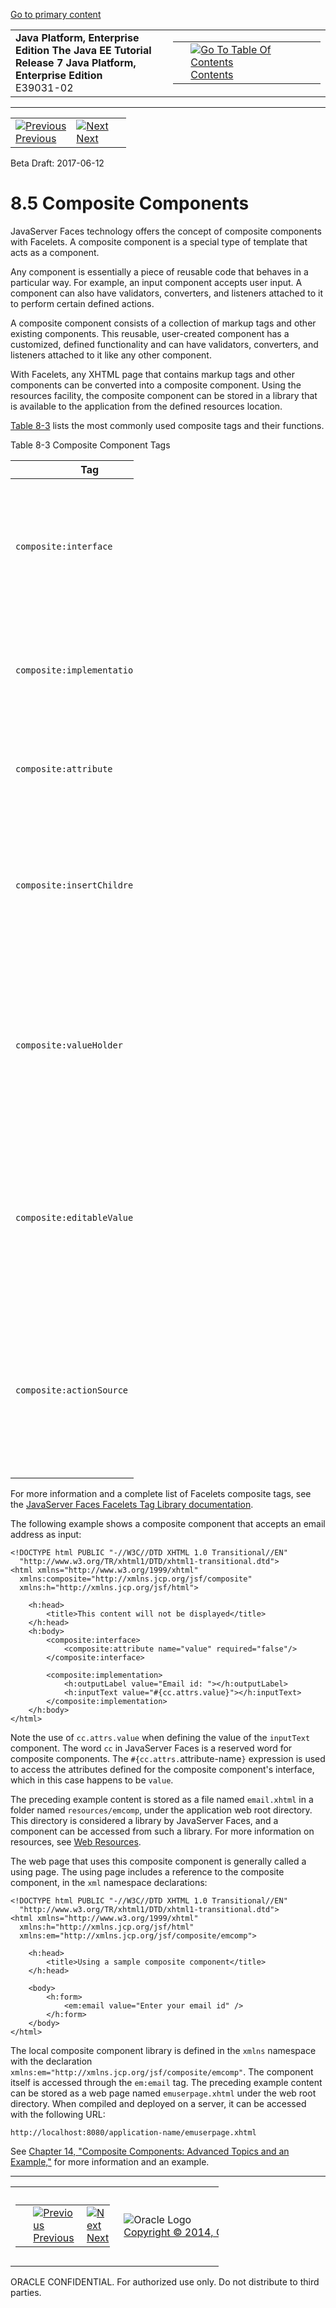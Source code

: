 [Go to primary content](#BEGIN)

<table>
<colgroup>
<col width="50%" />
<col width="50%" />
</colgroup>
<tbody>
<tr class="odd">
<td><strong>Java Platform, Enterprise Edition The Java EE Tutorial</strong><br />
<strong>Release 7 Java Platform, Enterprise Edition</strong><br />
E39031-02</td>
<td><table>
<tbody>
<tr class="odd">
<td> </td>
<td><a href="toc.htm"><img src="../../dcommon/gifs/toc.gif" alt="Go To Table Of Contents" /><br />
<span class="icon">Contents</span></a></td>
</tr>
</tbody>
</table></td>
</tr>
</tbody>
</table>

-----

<table>
<tbody>
<tr class="odd">
<td><a href="jsf-facelets004.htm"><img src="../../dcommon/gifs/leftnav.gif" alt="Previous" /><br />
<span class="icon">Previous</span></a> </td>
<td><a href="jsf-facelets006.htm"><img src="../../dcommon/gifs/rightnav.gif" alt="Next" /><br />
<span class="icon">Next</span></a></td>
<td> </td>
</tr>
</tbody>
</table>

Beta Draft: 2017-06-12

# 8.5 Composite Components

JavaServer Faces technology offers the concept of composite components
with Facelets. A composite component is a special type of template that
acts as a component.

Any component is essentially a piece of reusable code that behaves in a
particular way. For example, an input component accepts user input. A
component can also have validators, converters, and listeners attached
to it to perform certain defined actions.

A composite component consists of a collection of markup tags and other
existing components. This reusable, user-created component has a
customized, defined functionality and can have validators, converters,
and listeners attached to it like any other component.

With Facelets, any XHTML page that contains markup tags and other
components can be converted into a composite component. Using the
resources facility, the composite component can be stored in a library
that is available to the application from the defined resources
location.

[Table 8-3](#GJCWC) lists the most commonly used composite tags and
their functions.

Table 8-3 Composite Component Tags

<table style="width:39%;">
<colgroup>
<col width="39%" />
<col width="0%" />
</colgroup>
<thead>
<tr class="header">
<th>Tag</th>
<th>Function</th>
</tr>
</thead>
<tbody>
<tr class="odd">
<td><p><code dir="ltr">composite:interface</code></p></td>
<td><p>Declares the usage contract for a composite component. The composite component can be used as a single component whose feature set is the union of the features declared in the usage contract.</p></td>
</tr>
<tr class="even">
<td><p><code dir="ltr">composite:implementation</code></p></td>
<td><p>Defines the implementation of the composite component. If a <code dir="ltr">composite:interface</code> element appears, there must be a corresponding <code dir="ltr">composite:implementation</code>.</p></td>
</tr>
<tr class="odd">
<td><p><code dir="ltr">composite:attribute</code></p></td>
<td><p>Declares an attribute that may be given to an instance of the composite component in which this tag is declared.</p></td>
</tr>
<tr class="even">
<td><p><code dir="ltr">composite:insertChildren</code></p></td>
<td><p>Any child components or template text within the composite component tag in the using page will be reparented into the composite component at the point indicated by this tag's placement within the <code dir="ltr">composite:implementation</code> section.</p></td>
</tr>
<tr class="odd">
<td><p><code dir="ltr">composite:valueHolder</code></p></td>
<td><p>Declares that the composite component whose contract is declared by the <code dir="ltr">composite:interface</code> in which this element is nested exposes an implementation of <code dir="ltr">ValueHolder</code> suitable for use as the target of attached objects in the using page.</p></td>
</tr>
<tr class="even">
<td><p><code dir="ltr">composite:editableValueHolder</code></p></td>
<td><p>Declares that the composite component whose contract is declared by the <code dir="ltr">composite:interface</code> in which this element is nested exposes an implementation of <code dir="ltr">EditableValueHolder</code> suitable for use as the target of attached objects in the using page.</p></td>
</tr>
<tr class="odd">
<td><p><code dir="ltr">composite:actionSource</code></p></td>
<td><p>Declares that the composite component whose contract is declared by the <code dir="ltr">composite:interface</code> in which this element is nested exposes an implementation of <code dir="ltr">ActionSource2</code> suitable for use as the target of attached objects in the using page.</p></td>
</tr>
</tbody>
</table>

  

For more information and a complete list of Facelets composite tags, see
the [JavaServer Faces Facelets Tag Library documentation](olink:JSFTL).

The following example shows a composite component that accepts an email
address as input:

``` oac_no_warn
<!DOCTYPE html PUBLIC "-//W3C//DTD XHTML 1.0 Transitional//EN"
  "http://www.w3.org/TR/xhtml1/DTD/xhtml1-transitional.dtd">
<html xmlns="http://www.w3.org/1999/xhtml"
  xmlns:composite="http://xmlns.jcp.org/jsf/composite"
  xmlns:h="http://xmlns.jcp.org/jsf/html">

    <h:head>
        <title>This content will not be displayed</title>
    </h:head>
    <h:body>
        <composite:interface>
            <composite:attribute name="value" required="false"/>
        </composite:interface>

        <composite:implementation>
            <h:outputLabel value="Email id: "></h:outputLabel>
            <h:inputText value="#{cc.attrs.value}"></h:inputText>
        </composite:implementation>
    </h:body>
</html>
```

Note the use of `cc.attrs.value` when defining the value of the
`inputText` component. The word `cc` in JavaServer Faces is a reserved
word for composite components. The `#{cc.attrs.`attribute-name`}`
expression is used to access the attributes defined for the composite
component's interface, which in this case happens to be `value`.

The preceding example content is stored as a file named `email.xhtml` in
a folder named `resources/emcomp`, under the application web root
directory. This directory is considered a library by JavaServer Faces,
and a component can be accessed from such a library. For more
information on resources, see [Web
Resources](jsf-facelets006.htm#GIRGM).

The web page that uses this composite component is generally called a
using page. The using page includes a reference to the composite
component, in the `xml` namespace declarations:

``` oac_no_warn
<!DOCTYPE html PUBLIC "-//W3C//DTD XHTML 1.0 Transitional//EN"
  "http://www.w3.org/TR/xhtml1/DTD/xhtml1-transitional.dtd">
<html xmlns="http://www.w3.org/1999/xhtml"
  xmlns:h="http://xmlns.jcp.org/jsf/html"
  xmlns:em="http://xmlns.jcp.org/jsf/composite/emcomp">

    <h:head>
        <title>Using a sample composite component</title>
    </h:head>

    <body>
        <h:form>
            <em:email value="Enter your email id" />
        </h:form>
    </body>
</html>
```

The local composite component library is defined in the `xmlns`
namespace with the declaration
`xmlns:em="http://xmlns.jcp.org/jsf/composite/emcomp"`. The component
itself is accessed through the `em:email` tag. The preceding example
content can be stored as a web page named `emuserpage.xhtml` under the
web root directory. When compiled and deployed on a server, it can be
accessed with the following URL:

``` oac_no_warn
http://localhost:8080/application-name/emuserpage.xhtml
```

See [Chapter 14, "Composite Components: Advanced Topics and an
Example,"](jsf-advanced-cc.htm#GKHXA) for more information and an
example.

-----

<table style="width:66%;">
<colgroup>
<col width="33%" />
<col width="0%" />
<col width="33%" />
</colgroup>
<tbody>
<tr class="odd">
<td><table style="width:96%;">
<colgroup>
<col width="0%" />
<col width="48%" />
<col width="48%" />
</colgroup>
<tbody>
<tr class="odd">
<td> </td>
<td><a href="jsf-facelets004.htm"><img src="../../dcommon/gifs/leftnav.gif" alt="Previous" /><br />
<span class="icon">Previous</span></a> </td>
<td><a href="jsf-facelets006.htm"><img src="../../dcommon/gifs/rightnav.gif" alt="Next" /><br />
<span class="icon">Next</span></a></td>
</tr>
</tbody>
</table></td>
<td><img src="../../dcommon/gifs/oracle.gif" alt="Oracle Logo" class="copyrightlogo" /> <a href="../../dcommon/html/cpyr.htm"><br />
<span class="copyrightlogo">Copyright © 2014, Oracle and/or its affiliates. All rights reserved.</span></a></td>
<td><table>
<tbody>
<tr class="odd">
<td> </td>
<td><a href="toc.htm"><img src="../../dcommon/gifs/toc.gif" alt="Go To Table Of Contents" /><br />
<span class="icon">Contents</span></a></td>
</tr>
</tbody>
</table></td>
</tr>
</tbody>
</table>

ORACLE CONFIDENTIAL. For authorized use only. Do not distribute to third parties.
